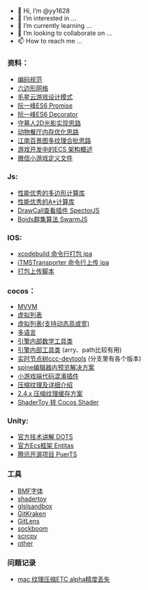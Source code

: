 - 👋 Hi, I’m @yy1628
- 👀 I’m interested in ...
- 🌱 I’m currently learning ...
- 💞️ I’m looking to collaborate on ...
- 📫 How to reach me ...

### 资料：
  - [编码规范](https://docs.cocos.com/creator/manual/zh/scripting/reference/coding-standards.html)
  - [六边形网格](https://blog.csdn.net/qq_33446100/article/details/108622162)
  - [毛星云游戏设计模式](https://blog.csdn.net/poem_qianmo/article/details/53240330)
  - [阮一峰ES6 Promise](https://es6.ruanyifeng.com/#docs/promise)
  - [阮一峰ES6 Decorator](https://es6.ruanyifeng.com/#docs/decorator)
  - [守墓人2D光影实现思路](http://www.gamelook.com.cn/2018/11/342650)
  - [动物餐厅内存优化思路](https://forum.cocos.org/t/topic/79251)
  - [江南百景图多纹理合批思路](https://forum.cocos.org/t/topic/121618)
  - [游戏开发中的ECS 架构概述](https://zhuanlan.zhihu.com/p/30538626)
  - [微信小游戏定义文件](https://github.com/wechat-miniprogram/minigame-api-typings)
  
### Js:
  - [性能优秀的多边形计算库](https://github.com/velipso/polybooljs)
  - [性能优秀的A*计算库](https://github.com/bgrins/javascript-astar)
  - [DrawCall查看插件 SpectorJS](https://github.com/BabylonJS/Spector.js)
  - [Boids群集算法 SwarmJS](https://jrhdoty.github.io/SwarmJS/)
  
### IOS:
  - [xcodebuild 命令行打包 ipa](https://blog.csdn.net/feelinghappy/article/details/122460683)
  - [iTMSTransporter 命令行上传 ipa](https://blog.csdn.net/cwf19860527/article/details/121958841)
  - [打包上传脚本](https://github.com/yy1628/yy1628/blob/main/build_ios.sh)
  
### cocos：
  - [MVVM](https://github.com/wsssheep/cocos_creator_mvvm_tools)
  - [虚拟列表](https://github.com/gh-kL/cocoscreator-list)
  - [虚拟列表(支持动态高或宽)](https://github.com/backjy/CCC-LoopList)
  - [多语言](https://github.com/ahuangege/creator_i18n)
  - [引擎内部数学工具类](https://github.dev/cocos/cocos-engine/blob/v3.6.0/cocos/core/math/utils.ts#L1)
  - [引擎内部工具类](https://github.dev/cocos/cocos-engine/blob/v3.6.0/cocos/core/utils/index.ts#L1) (arry、path比较有用)
  - [实时节点树ccc-devtools](https://github.com/potato47/ccc-devtools/tree/2d-v2.4) (分支里有各个版本)
  - [spine编辑器内预览解决方案](https://forum.cocos.org/t/topic/101524/7)
  - [小游戏端代码混淆插件](https://forum.cocos.org/t/topic/140251)
  - [压缩纹理及详细介绍](https://forum.cocos.org/t/topic/114862)
  - [2.4.x 压缩纹理缓存方案](https://forum.cocos.org/t/mac-os-10-15-windows10/90670)
  - [ShaderToy 转 Cocos Shader](https://mp.weixin.qq.com/s/-Hln3G-ZpPUwhpl6ClJLpg)
  
### Unity:
  - [官方技术讲解 DOTS](https://www.bilibili.com/video/BV18J411t7G8)
  - [官方Ecs框架 Entitas](https://github.com/sschmid/Entitas)
  - [腾讯开源项目 PuerTS](https://github.com/Tencent/puerts)
  
### 工具
  - [BMF字体](https://snowb.org/)
  - [shadertoy](https://www.shadertoy.com/)
  - [glslsandbox](https://glslsandbox.com/)
  - [GitKraken](https://zhuanlan.zhihu.com/p/98960725)
  - [GitLens](https://zhuanlan.zhihu.com/p/363064231)
  - [sockboom](https://sockboom.bar/)
  - [scrcpy](https://github.com/Genymobile/scrcpy)
  - [other](https://github.com/yy1628/yy1628/blob/main/SHARE.md)

### 问题记录
  - [mac 纹理压缩ETC alpha精度丢失](https://forum.cocos.org/t/ios-etc-mac/88456/13)
  
<!---
yy1628/yy1628 is a ✨ special ✨ repository because its `README.md` (this file) appears on your GitHub profile.
You can click the Preview link to take a look at your changes.
--->
